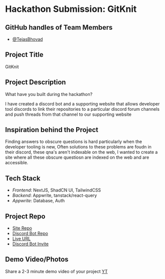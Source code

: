 # Hackathon Submission: GitKnit

## GitHub handles of Team Members
- [@TejasBhovad](https://github.com/tejasBhovad)


## Project Title
GitKnit

## Project Description
What have you built during the hackathon?

I have created a discord bot and a supporting website that allows developer tool discords to link their repositories to a particular discord forum channels and push threads from that channel to our supporting website

## Inspiration behind the Project
Finding answers to obscure questions is hard particularly when the developer tooling is new, Often solutions to these problems are foudn in their discord, these qna's aren't indexable on the web, I wanted to create a site where all these obscure questiosn are indexed on the web and are accessible. 
 

## Tech Stack
- *Frontend*: NextJS, ShadCN UI, TailwindCSS
- *Backend*: Appwrite, tanstack/react-query
- *Appwrite*: Database, Auth

## Project Repo
- [Site Repo](https://github.com/TejasBhovad/gitknit)
- [Discord Bot Repo](https://github.com/TejasBhovad/gitknit-bot)
- [Live URL](https://gitknit.vercel.app/)
- [Discord Bot Invite](https://discord.com/oauth2/authorize?client_id=1292501643224678492)

## Demo Video/Photos
Share a 2-3 minute demo video of your project
[YT](https://www.youtube.com/watch?v=qA807-M52gs)
<!--
https://www.youtube.com/watch?v=9IBaX1avYWc
-->
